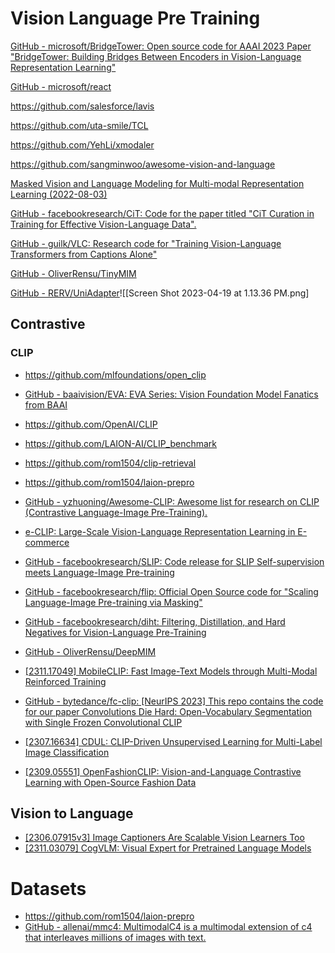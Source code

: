 # Vision Language Pre Training

[GitHub - microsoft/BridgeTower: Open source code for AAAI 2023 Paper "BridgeTower: Building Bridges Between Encoders in Vision-Language Representation Learning"](https://github.com/microsoft/BridgeTower)

[GitHub - microsoft/react](https://github.com/microsoft/react)

https://github.com/salesforce/lavis

https://github.com/uta-smile/TCL

https://github.com/YehLi/xmodaler


https://github.com/sangminwoo/awesome-vision-and-language


[Masked Vision and Language Modeling for Multi-modal Representation Learning (2022-08-03)](https://arxiv.org/abs/2208.02131)


[GitHub - facebookresearch/CiT: Code for the paper titled "CiT Curation in Training for Effective Vision-Language Data".](https://github.com/facebookresearch/CiT/tree/main)

[GitHub - guilk/VLC: Research code for "Training Vision-Language Transformers from Captions Alone"](https://github.com/guilk/VLC)

[GitHub - OliverRensu/TinyMIM](https://github.com/OliverRensu/TinyMIM)

[GitHub - RERV/UniAdapter](https://github.com/RERV/UniAdapter)![[Screen Shot 2023-04-19 at 1.13.36 PM.png]

## Contrastive

### CLIP

- https://github.com/mlfoundations/open_clip
- [GitHub - baaivision/EVA: EVA Series: Vision Foundation Model Fanatics from BAAI](https://github.com/baaivision/EVA)
- https://github.com/OpenAI/CLIP
- https://github.com/LAION-AI/CLIP_benchmark
- https://github.com/rom1504/clip-retrieval
- https://github.com/rom1504/laion-prepro
- [GitHub - yzhuoning/Awesome-CLIP: Awesome list for research on CLIP (Contrastive Language-Image Pre-Training).](https://github.com/yzhuoning/Awesome-CLIP)

- [e-CLIP: Large-Scale Vision-Language Representation Learning in E-commerce](http://arxiv.org/abs/2207.00208)


- [GitHub - facebookresearch/SLIP: Code release for SLIP Self-supervision meets Language-Image Pre-training](https://github.com/facebookresearch/SLIP)
- [GitHub - facebookresearch/flip: Official Open Source code for "Scaling Language-Image Pre-training via Masking"](https://github.com/facebookresearch/flip)
- [GitHub - facebookresearch/diht: Filtering, Distillation, and Hard Negatives for Vision-Language Pre-Training](https://github.com/facebookresearch/diht)

- [GitHub - OliverRensu/DeepMIM](https://github.com/OliverRensu/DeepMIM)
- [[2311.17049] MobileCLIP: Fast Image-Text Models through Multi-Modal Reinforced Training](https://arxiv.org/abs/2311.17049)

- [GitHub - bytedance/fc-clip: [NeurIPS 2023] This repo contains the code for our paper Convolutions Die Hard: Open-Vocabulary Segmentation with Single Frozen Convolutional CLIP](https://github.com/bytedance/fc-clip)
- [[2307.16634] CDUL: CLIP-Driven Unsupervised Learning for Multi-Label Image Classification](https://arxiv.org/abs/2307.16634)
- [[2309.05551] OpenFashionCLIP: Vision-and-Language Contrastive Learning with Open-Source Fashion Data](https://arxiv.org/abs/2309.05551)


## Vision to Language

- [[2306.07915v3] Image Captioners Are Scalable Vision Learners Too](https://arxiv.org/abs/2306.07915v3)
- [[2311.03079] CogVLM: Visual Expert for Pretrained Language Models](https://arxiv.org/abs/2311.03079)

# Datasets

- https://github.com/rom1504/laion-prepro
- [GitHub - allenai/mmc4: MultimodalC4 is a multimodal extension of c4 that interleaves millions of images with text.](https://github.com/allenai/mmc4)